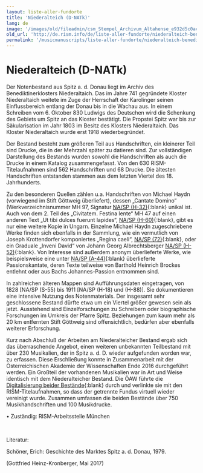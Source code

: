 ```yaml
---
layout: liste-aller-fundorte
title: 'Niederalteich (D-NATk)'
lang: de
image: '/images/old/fileadmin/csm_Stempel_Archivum_Altahense_e932d5c0ac.jpg'
old_url: 'http://de.rism.info/de/liste-aller-fundorte/niederalteich-benediktinerabtei-st-mauritius.html'
permalink: '/musicmanuscripts/liste-aller-fundorte/niederalteich-benediktinerabtei-st-mauritius.html'
---
```



# Niederalteich (D-NATk)


Der Notenbestand aus Spitz a. d. Donau liegt im Archiv des Benediktinerklosters Niederaltaich. Das im Jahre 741 gegründete Kloster Niederaltaich weitete im Zuge der Herrschaft der Karolinger seinen Einflussbereich entlang der Donau bis in die Wachau aus. In einem Schreiben vom 6. Oktober 830 Ludwigs des Deutschen wird die Schenkung des Gebiets um Spitz an das Kloster bestätigt. Die Propstei Spitz war bis zur Säkularisation im Jahr 1803 im Besitz des Klosters Niederaltaich. Das Kloster Niederaltaich wurde erst 1918 wiederbegründet.

Der Bestand besteht zum größeren Teil aus Handschriften, ein kleinerer Teil sind Drucke, die in der Mehrzahl später zu datieren sind. Zur vollständigen Darstellung des Bestands wurden sowohl die Handschriften als auch die Drucke in einem Katalog zusammengefasst. Von den 630 RISM-Titelaufnahmen sind 562 Handschriften und 68 Drucke. Die ältesten Handschriften entstanden stammen aus dem letzten Viertel des 18. Jahrhunderts.

Zu den besonderen Quellen zählen u.a. Handschriften von Michael Haydn (vorwiegend im Stift Göttweig überliefert), dessen „Cantate Domino“ (Werkverzeichnisnummer MH 97, Signatur [NA/SP (H-32)](https://opac.rism.info/search?View=rism&id=455039951 "Opens external link in new window"){:blank} unikal ist. Auch von dem 2. Teil des „Civitatem. Festina lente“ MH 47 auf einen anderen Text „Ut tibi dulces fuerunt lapides“, [NA/SP (H-60)](https://opac.rism.info/search?View=rism&id=455039981 "Opens external link in new window"){:blank}, gibt es nur eine weitere Kopie in Ungarn. Einzelne Michael Haydn zugeschriebene Werke finden sich ebenfalls in der Sammlung, wie ein vermutlich von Joseph Krottendorfer komponiertes „Regina caeli“, [NA/SP (72)](https://opac.rism.info/search?View=rism&id=455039995 "Opens external link in new window"){:blank}, oder ein Graduale „Inveni David“ von Johann Georg Albrechtsberger [NA/SP (H-52)](https://opac.rism.info/search?View=rism&id=455039973 "Opens external link in new window"){:blank}. Von Interesse sind außerdem anonym überlieferte Werke, wie beispielsweise eine unter [NA/SP (A-44)](https://opac.rism.info/search?View=rism&id=455039755 "Opens external link in new window"){:blank} überlieferte Passionskantate, deren Texte teilweise von Barthold Heinrich Brockes entlehnt oder aus Bachs Johannes-Passion entnommen sind.

In zahlreichen älteren Mappen sind Aufführungsdaten eingetragen, von 1828 [NA/SP (S-55) bis 1911 [NA/SP (H-18) und (H-88)]. Sie dokumentieren eine intensive Nutzung des Notenmaterials. Der insgesamt sehr geschlossene Bestand dürfte etwa um ein Viertel größer gewesen sein als jetzt. Ausstehend sind Einzelforschungen zu Schreibern oder biographische Forschungen im Umkreis der Pfarre Spitz. Beziehungen zum kaum mehr als 20 km entfernten Stift Göttweig sind offensichtlich, bedürfen aber ebenfalls weiterer Erforschung.

Kurz nach Abschluß der Arbeiten am Niederalteicher Bestand ergab sich das überraschende Angebot, einen weiteren unbekannten Teilbestand mit über 230 Musikalien, der in Spitz a. d. D. wieder aufgefunden worden war, zu erfassen. Diese Erschließung konnte in Zusammenarbeit mit der Österreichischen Akademie der Wissenschaften Ende 2016 durchgeführt werden. Ein Großteil der vorhandenen Musikalien war in Art und Weise identisch mit dem Niederalteicher Bestand. Die ÖAW führte die [Digitalisierung beider Bestände](https://www.oeaw.ac.at/acdh/research/musicology/research/project-archive/musikarchiv-spitz "Opens external link in new window"){:blank} durch und verlinkte sie mit den RISM-Titelaufnahmen, so dass der getrennte Fundus virtuell wieder vereinigt wurde. Zusammen umfassen die beiden Bestände über 750 Musikhandschriften und 100 Musikdrucke.

• Zuständig: RISM-Arbeitsstelle München

&nbsp;

Literatur:

Schöner, Erich: Geschichte des Marktes Spitz a. d. Donau, 1979. 

(Gottfried Heinz-Kronberger, Mai 2017)

